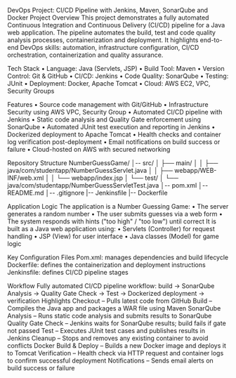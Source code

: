 DevOps Project: CI/CD Pipeline with Jenkins, Maven, SonarQube and Docker
Project Overview
This project demonstrates a fully automated Continuous Integration and Continuous Delivery (CI/CD) pipeline for a Java web application. The pipeline automates the build, test and code quality analysis processes, containerization and deployment.
It highlights end-to-end DevOps skills: automation, infrastructure configuration, CI/CD orchestration, containerization and quality assurance.

Tech Stack 
•	Language: Java (Servlets, JSP) 
•	Build Tool: Maven 
•	Version Control: Git & GitHub 
•	CI/CD: Jenkins 
•	Code Quality: SonarQube 
•	Testing: JUnit 
•	Deployment: Docker, Apache Tomcat 
•	Cloud: AWS EC2, VPC, Security Groups 

Features 
•	Source code management with Git/GitHub 
•	Infrastructure Security using AWS VPC, Security Group 
•	Automated CI/CD pipeline with Jenkins
•	Static code analysis and Quality Gate enforcement using SonarQube 
•	Automated JUnit test execution and reporting in Jenkins 
•	Dockerized deployment to Apache Tomcat 
•	Health checks and container log verification post-deployment
•	Email notifications on build success or failure 
•	Cloud-hosted on AWS with secured networking

Repository Structure
NumberGuessGame/
│-- src/
│   ├── main/
│   │   ├── java/com/studentapp/NumberGuessServlet.java
│   │   ├── webapp/WEB-INF/web.xml
│   │   └── webapp/index.jsp
│   └── test/
│       └── java/com/studentapp/NumberGuessServletTest.java
│-- pom.xml
│-- README.md
│-- .gitignore
|-- Jenkinsfile
|-- Dockerfile

Application Logic
The application is a Number Guessing Game:
•	The server generates a random number
•	The user submits guesses via a web form
•	The system responds with hints ("too high" / "too low") until correct
It is built as a Java web application using:
•	Servlets (Controller) for request handling
•	JSP (View) for user interface
•	Java classes (Model) for game logic

Key Configuration Files
Pom.xml: manages dependencies and build lifecycle
Dockerfile: defines the containerization and deployment instructions
Jenkinsfile: defines CI/CD pipeline stages

Workflow
Fully automated CI/CD pipeline workflow: build → SonarQube Analysis → Quality Gate Check → Test → Dockerized deployment → verification
Highlights
Checkout – Pulls latest code from GitHub
Build – Compiles the Java app and packages a WAR file using Maven
SonarQube Analysis – Runs static code analysis and submits results to SonarQube
Quality Gate Check – Jenkins waits for SonarQube results; build fails if gate not passed
Test – Executes JUnit test cases and publishes results in Jenkins
Cleanup – Stops and removes any existing container to avoid conflicts
Docker Build & Deploy – Builds a new Docker image and deploys it to Tomcat
Verification – Health check via HTTP request and container logs to confirm successful deployment
Notifications – Sends email alerts on build success or failure
